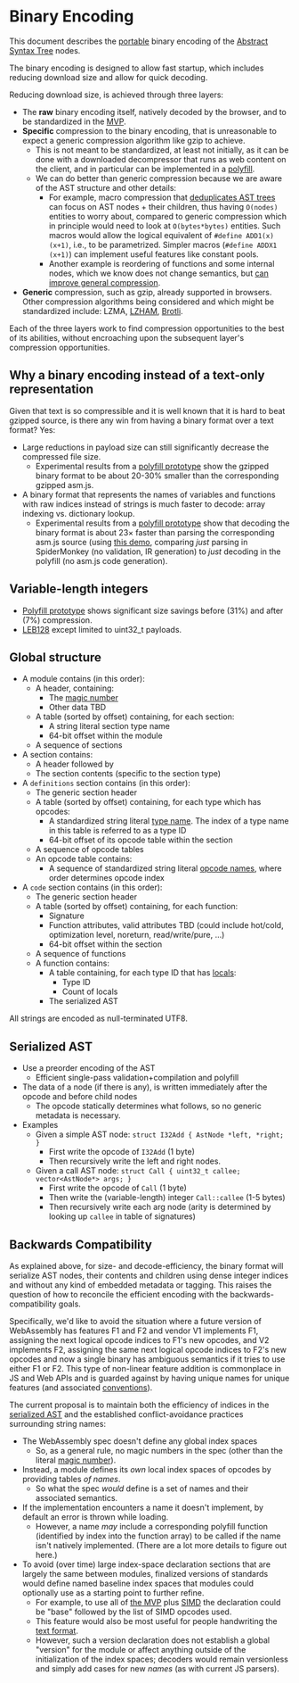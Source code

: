 # Binary Encoding

This document describes the [portable](Portability.md) binary encoding of the
[Abstract Syntax Tree](AstSemantics.md) nodes.

The binary encoding is designed to allow fast startup, which includes reducing
download size and allow for quick decoding.

Reducing download size, is achieved through three layers:

 * The **raw** binary encoding itself, natively decoded by the browser, and to
   be standardized in the [MVP](MVP.md).
 * **Specific** compression to the binary encoding, that is unreasonable to
   expect a generic compression algorithm like gzip to achieve.
   * This is not meant to be standardized, at least not initially, as it can be
     done with a downloaded decompressor that runs as web content on the client,
     and in particular can be implemented in a [polyfill](Polyfill.md).
   * We can do better than generic compression because we are aware of the AST
     structure and other details:
     * For example, macro compression that
       [deduplicates AST trees](https://github.com/WebAssembly/design/issues/58#issuecomment-101863032)
       can focus on AST nodes + their children, thus having `O(nodes)` entities
       to worry about, compared to generic compression which in principle would
       need to look at `O(bytes*bytes)` entities.  Such macros would allow the
       logical equivalent of `#define ADD1(x) (x+1)`, i.e., to be
       parametrized. Simpler macros (`#define ADDX1 (x+1)`) can implement useful
       features like constant pools.
     * Another example is reordering of functions and some internal nodes, which
       we know does not change semantics, but
       [can improve general compression](https://www.rfk.id.au/blog/entry/cromulate-improve-compressibility/).
 * **Generic** compression, such as gzip, already supported in browsers. Other
   compression algorithms being considered and which might be standardized
   include: LZMA, [LZHAM](https://github.com/richgel999/lzham_codec),
    [Brotli](https://datatracker.ietf.org/doc/draft-alakuijala-brotli/).

Each of the three layers work to find compression opportunities to the best of
its abilities, without encroaching upon the subsequent layer's compression
opportunities.

## Why a binary encoding instead of a text-only representation

Given that text is so compressible and it is well known that it is hard to beat
gzipped source, is there any win from having a binary format over a text format?
Yes:
* Large reductions in payload size can still significantly decrease the
  compressed file size.
  * Experimental results from a
    [polyfill prototype](https://github.com/WebAssembly/polyfill-prototype-1) show the
    gzipped binary format to be about 20-30% smaller than the corresponding
    gzipped asm.js.
* A binary format that represents the names of variables and functions with raw
  indices instead of strings is much faster to decode: array indexing
  vs. dictionary lookup.
   * Experimental results from a
     [polyfill prototype](https://github.com/WebAssembly/polyfill-prototype-1) show that
     decoding the binary format is about 23× faster than parsing the
     corresponding asm.js source (using
     [this demo](https://github.com/lukewagner/AngryBotsPacked), comparing
     *just* parsing in SpiderMonkey (no validation, IR generation) to *just*
     decoding in the polyfill (no asm.js code generation).

## Variable-length integers
 * [Polyfill prototype](https://github.com/WebAssembly/polyfill-prototype-1) shows significant size savings before (31%) and after (7%) compression.
 * [LEB128](https://en.wikipedia.org/wiki/LEB128) except limited to uint32_t payloads.

## Global structure

* A module contains (in this order):
  - A header, containing:
    + The [magic number](https://en.wikipedia.org/wiki/Magic_number_%28programming%29)
    + Other data TBD
  - A table (sorted by offset) containing, for each section:
    + A string literal section type name
    + 64-bit offset within the module
  - A sequence of sections
* A section contains:
  - A header followed by
  - The section contents (specific to the section type)
* A `definitions` section contains (in this order):
  - The generic section header
  - A table (sorted by offset) containing, for each type which has opcodes:
    + A standardized string literal [type name](AstSemantics.md#expression-types).
      The index of a type name in this table is referred to as a type ID
    + 64-bit offset of its opcode table within the section
  - A sequence of opcode tables
  - An opcode table contains:
    + A sequence of standardized string literal [opcode names](AstSemantics.md),
      where order determines opcode index
* A `code` section contains (in this order):
  - The generic section header
  - A table (sorted by offset) containing, for each function:
     + Signature
     + Function attributes, valid attributes TBD (could include hot/cold, optimization level, noreturn, read/write/pure, ...)
     + 64-bit offset within the section
  - A sequence of functions
  - A function contains:
    + A table containing, for each type ID that has [locals](AstSemantics.md#local-variables):
      * Type ID
      * Count of locals
    + The serialized AST

All strings are encoded as null-terminated UTF8.

## Serialized AST

* Use a preorder encoding of the AST
  * Efficient single-pass validation+compilation and polyfill
* The data of a node (if there is any), is written immediately after the opcode and before child nodes
  * The opcode statically determines what follows, so no generic metadata is necessary.
* Examples
  * Given a simple AST node: `struct I32Add { AstNode *left, *right; }`
    * First write the opcode of `I32Add` (1 byte)
    * Then recursively write the left and right nodes.
  * Given a call AST node: `struct Call { uint32_t callee; vector<AstNode*> args; }`
    * First write the opcode of `Call` (1 byte)
    * Then write the (variable-length) integer `Call::callee` (1-5 bytes)
    * Then recursively write each arg node (arity is determined by looking up `callee` in table of signatures)

## Backwards Compatibility

As explained above, for size- and decode-efficiency, the binary format will serialize AST nodes,
their contents and children using dense integer indices and without any kind of embedded metadata 
or tagging. This raises the question of how to reconcile the efficient encoding with the 
backwards-compatibility goals.

Specifically, we'd like to avoid the situation where a future version of WebAssembly has features 
F1 and F2 and vendor V1 implements F1, assigning the next logical opcode indices to F1's new
opcodes, and V2 implements F2, assigning the same next logical opcode indices to F2's new opcodes 
and now a single binary has ambiguous semantics if it tries to use either F1 or F2. This type of 
non-linear feature addition is commonplace in JS and Web APIs and is guarded against by 
having unique names for unique features (and associated [conventions](https://hsivonen.fi/vendor-prefixes/)).

The current proposal is to maintain both the efficiency of indices in the [serialized AST](BinaryEncoding.md#serialized-ast) and the established
conflict-avoidance practices surrounding string names:
  * The WebAssembly spec doesn't define any global index spaces
    * So, as a general rule, no magic numbers in the spec (other than the literal [magic number](https://en.wikipedia.org/wiki/Magic_number_%28programming%29)).
  * Instead, a module defines its *own* local index spaces of opcodes by providing tables *of names*. 
    * So what the spec *would* define is a set of names and their associated semantics.
  * If the implementation encounters a name it doesn't implement, by default an error is thrown while loading.
    * However, a name *may* include a corresponding polyfill function (identified by index 
      into the function array) to be called if the name isn't natively implemented. (There are a lot
      more details to figure out here.)
  * To avoid (over time) large index-space declaration sections that are largely the same
    between modules, finalized versions of standards would define named baseline index spaces
    that modules could optionally use as a starting point to further refine.
    * For example, to use all of [the MVP](MVP.md) plus
      [SIMD](PostMVP.md#fixed-width-simd) the declaration could be "base"
      followed by the list of SIMD opcodes used.
    * This feature would also be most useful for people handwriting the [text format](TextFormat.md).
    * However, such a version declaration does not establish a global "version" for the module
      or affect anything outside of the initialization of the index spaces; decoders would
      remain versionless and simply add cases for new *names* (as with current JS parsers).

